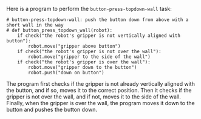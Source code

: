 Here is a program to perform the `button-press-topdown-wall` task:

```
# button-press-topdown-wall: push the button down from above with a short wall in the way
# def button_press_topdown_wall(robot):
    if check("the robot's gripper is not vertically aligned with button"):
        robot.move("gripper above button")
    if check("the robot's gripper is not over the wall"):
        robot.move("gripper to the side of the wall")
    if check("the robot's gripper is over the wall"):
        robot.move("gripper down to the button")
        robot.push("down on button")
```

The program first checks if the gripper is not already vertically aligned with the button, and if so, moves it to the correct position. Then it checks if the gripper is not over the wall, and if not, moves it to the side of the wall. Finally, when the gripper is over the wall, the program moves it down to the button and pushes the button down.